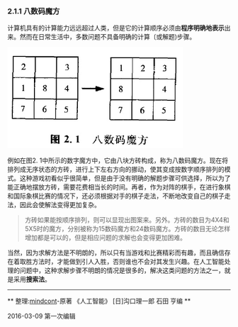 ### 2.1.1 八数码魔方

计算机具有的计算能力远远超过人类，但是它的计算顺序必须由**程序明确地表示**出来。然而在日常生活中，多数问题不具备明确的计算〔或解题)步骤。

![](cube.jpg)

例如在图2. 1中所示的数字魔方中，它由八块方砖构成，称为八数码魔方。现在将排列成无序状态的方砖，进行上下左右方向的挪动，使其变成按数字顺序排列的模式。这种游戏初看似乎很简单，但是由于没有明确的解题步骤可供选择，所以为了能正确地摆放方砖，需要花费相当长的时间。再者，作为对阵的棋手，在进行象棋和国际象棋比赛的情况下，还必须根据对手的棋子走法，不断地改变自己的棋子走法，因此会使解法变得更加复杂。    

> 方砖如果能按顺序排列，则可以显现出图案来。另外。方砖的数目为4X4和5X5时的魔方，分别被称为15数码魔方和24数码魔方。方砖的数目无论怎样增加都是可以的，但是相应问题的求解也会变得更加困难。

当然，因为求解方法是不明朗的，所以只有当游戏和比赛精彩而有趣，而且确信存在着取胜方法时，才能做到引人入胜，否则谁也不会对其发生兴趣。在人工智能处理的问题中，这种求解步骤不明朗的情况是很多的，解决这类问题的方法之一，就是采用**搜索法**。

---
** 整理:[mindcont](https://github.com/mindcont)-原著 《人工智能》 [日]沟口理一郎 石田 亨编 **

2016-03-09 第一次编辑